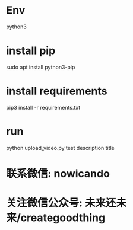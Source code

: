 # Env

python3

# install pip

sudo apt install python3-pip

# install requirements

pip3 install -r requirements.txt

# run

python upload_video.py test description title

# 联系微信: nowicando
# 关注微信公众号: 未来还未来/creategoodthing
